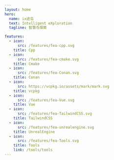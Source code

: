 ```yaml
---
layout: home
hero:
  name: ix途岛
  text: Intelligent eXploration
  tagline: 智慧与探索

features:
  - icon:
      src: /features/fea-cpp.svg
    title: Cpp
  - icon:
      src: /features/fea-cmake.svg
    title: Cmake
  - icon:
      src: /features/fea-Conan.svg
    title: Conan
  - icon:
      src: https://vcpkg.io/assets/mark/mark.svg
    title: vcpkg
  - icon:
      src: /features/fea-Vue.svg
    title: Vue
  - icon:
      src: /features/fea-TailwindCSS.svg
    title: TailwindCSS
  - icon:
      src: /features/fea-unrealengine.svg
    title: UnrealEngine
  - icon:
      src: /features/fea-Tools.svg
    title: Tools
    link: /tools/tools
---
```


<Confetti />

